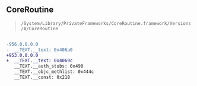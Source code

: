 ## CoreRoutine

> `/System/Library/PrivateFrameworks/CoreRoutine.framework/Versions/A/CoreRoutine`

```diff

-956.0.0.0.0
-  __TEXT.__text: 0x406a0
+953.0.0.0.0
+  __TEXT.__text: 0x4069c
   __TEXT.__auth_stubs: 0x490
   __TEXT.__objc_methlist: 0x444c
   __TEXT.__const: 0x218

```
